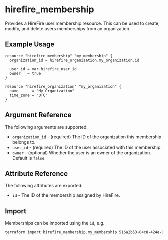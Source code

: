 # hirefire_membership

Provides a HireFire user membership resource. This can be used to create,
modify, and delete users memberships from an organization.

## Example Usage

```hcl
resource "hirefire_membership" "my_membership" {
  organization_id = hirefire_organization.my_organization.id

  user_id = var.hirefire_user_id
  owner   = true
}

resource "hirefire_organization" "my_organization" {
  name      = "My Organization"
  time_zone = "UTC"
}
```

## Argument Reference

The following arguments are supported:

- `organization_id` - (required) The ID of the organization this membership
  belongs to.
- `user_id` - (required) The ID of the user associated with this membership.
- `owner` - (optional) Whether the user is an owner of the organization.
  Default is `false`.

## Attribute Reference

The following attributes are exported:

- `id` - The ID of the membership assigned by HireFire.

## Import

Memberships can be imported using the `id`, e.g.

```bash
terraform import hirefire_membership.my_membership 516a2b53-04c8-424e-8533-99d47ef1f9bf
```
